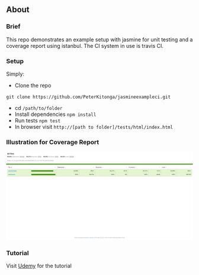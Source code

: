 ## About

### Brief

This repo demonstrates an example setup with jasmine for unit testing and a coverage report using istanbul. The CI system in use is travis CI.

### Setup

Simply:
- Clone the repo 

```
git clone https://github.com/PeterKitonga/jasmineexampleci.git
```
- cd ```/path/to/folder```
- Install dependencies ```npm install```
- Run tests ```npm test```
- In browser visit ```http://[path to folder]/tests/html/index.html```

### Illustration for Coverage Report
![Illustration Example](assets/images/code_coverage_report_example.png)

### Tutorial
Visit [Udemy](https://www.udemy.com/course/unit-testing-your-javascript-with-jasmine) for the tutorial